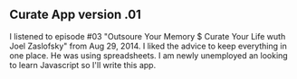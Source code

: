 ## Curate App version .01
I listened to episode #03 "Outsoure Your Memory $ Curate Your Life wuth Joel Zaslofsky"
from Aug 29, 2014. I liked the advice to keep everything in one place.
He was using spreadsheets.  I am newly unemployed an looking to learn Javascript so 
I'll write this app.


